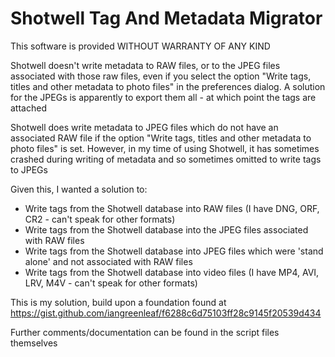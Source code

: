 # Shotwell Tag And Metadata Migrator

This software is provided WITHOUT WARRANTY OF ANY KIND

Shotwell doesn't write metadata to RAW files, or to the JPEG files associated with those raw files, even
if you select the option "Write tags, titles and other metadata to photo files" in the preferences dialog.
A solution for the JPEGs is apparently to export them all - at which point the tags are attached

Shotwell does write metadata to JPEG files which do not have an associated RAW file if the option
"Write tags, titles and other metadata to photo files" is set.  However, in my time of using Shotwell, it has
sometimes crashed during writing of metadata and so sometimes omitted to write tags to JPEGs

Given this, I wanted a solution to:

   - Write tags from the Shotwell database into RAW files (I have DNG, ORF, CR2 - can't speak for other formats)
   - Write tags from the Shotwell database into the JPEG files associated with RAW files
   - Write tags from the Shotwell database into JPEG files which were 'stand alone' and not associated with RAW files
   - Write tags from the Shotwell database into video files (I have MP4, AVI, LRV, M4V - can't speak for other formats)

This is my solution, build upon a foundation found at https://gist.github.com/iangreenleaf/f6288c6d75103ff28c9145f20539d434

Further comments/documentation can be found in the script files themselves

